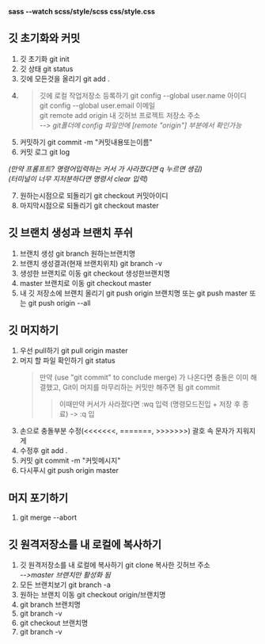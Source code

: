 **sass --watch scss/style/scss css/style.css**   

## 깃 초기화와 커밋   
1. 깃 초기화 git init   
2. 깃 상태 git status   
3. 깃에 모든것을 올리기 git add .   
4. > 깃에 로컬 작업저장소 등록하기 git config --global user.name 아이디    
   > git config --global user.email 이메일   
   > git remote add origin 내 깃허브 프로젝트 저장소 주소   
   > _--> git폴더에 config 파일안에 [remote "origin"] 부분에서 확인가능_   
5. 커밋하기 git commit -m "커밋내용또는이름"   
6. 커밋 로그 git log      

_(만약 프롬프트? 명령어입력하는 커서 가 사라졌다면 q 누르면 생김)_   
_(터미널이 너무 지저분하다면 명령서 clear 입력)_

7. 원하는시점으로 되돌리기 git checkout 커밋아이디     
8. 마지막시점으로 되돌리기 git checkout master    

## 깃 브랜치 생성과 브랜치 푸쉬   
1. 브랜치 생성 git branch 원하는브랜치명   
2. 브랜치 생성결과(현재 브랜치위치) git branch -v    
3. 생성한 브랜치로 이동 git checkout 생성한브랜치명   
4. master 브랜치로 이동 git checkout master   
5. 내 깃 저장소에 브랜치 올리기 git push origin 브랜치명 또는 git push master 또는 git push origin --all

## 깃 머지하기 
1. 우선 pull하기 git pull origin master
2. 머지 할 파일 확인하기 git status
   > 만약 (use "git commit" to conclude merge) 가 나온다면
   > 충돌은 이미 해결했고, Git이 머지를 마무리하는 커밋만 해주면 됨 git commit
   >> 이때만약 커서가 사라졌다면 :wq 입력 (명령모드진입 + 저장 후 종료) -> :q 입
3. 손으로 충돌부분 수정(<<<<<<<, =======, >>>>>>>) 괄호 속 문자가 지워지게
4. 수정후 git add .
5. 커밋 git commit -m "커밋메시지"
6. 다시푸시 git push origin master

## 머지 포기하기
1. git merge --abort

## 깃 원격저장소를 내 로컬에 복사하기   
1. 깃 원격저장소를 내 로컬에 복사하기 git clone 복사한 깃허브 주소   
_-->master 브랜치만 활성화 됨_   
2. 모든 브랜치보기 git branch -a   
3. 원하는 브랜치 이동 git checkout origin/브랜치명   
4. git branch 브랜치명   
5. git branch -v   
6. git checkout 브랜치명    
7. git branch -v     
